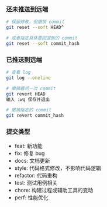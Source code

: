 ### 还未推送到远端

```bash
# 保留修改，但撤销 commit
git reset --soft HEAD^

# 或者指定具体要回退到的 commit
git reset --soft commit_hash
```

### 已推送到远端

```bash
# 查看 log
git log --oneline

# 撤销最后一次 commit
git revert HEAD
输入 :wq 保存并退出

# 撤销指定的 commit
git revert commit_hash
```



### 提交类型
* feat: 新功能
* fix: 修复 bug
* docs: 文档更新
* style: 代码格式修改，不影响代码逻辑
* refactor: 代码重构
* test: 测试用例相关
* chore: 构建过程或辅助工具的变动
* perf: 性能优化